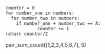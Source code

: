     counter = 0
    for number_one in numbers:
      for number_two in numbers:
        if number_one + number_two == A:
                counter += 1
    return counter/2

pair_sum_count([1,2,3,4,5,6,7], 5)
